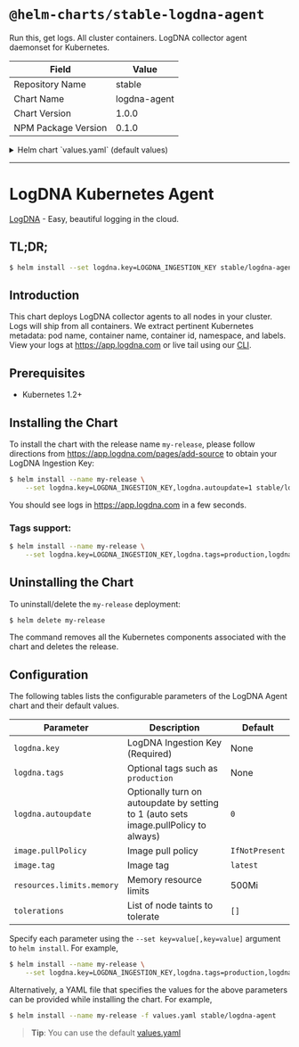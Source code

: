 # `@helm-charts/stable-logdna-agent`

Run this, get logs. All cluster containers. LogDNA collector agent daemonset for Kubernetes.

| Field               | Value        |
| ------------------- | ------------ |
| Repository Name     | stable       |
| Chart Name          | logdna-agent |
| Chart Version       | 1.0.0        |
| NPM Package Version | 0.1.0        |

<details>

<summary>Helm chart `values.yaml` (default values)</summary>

```yaml
image:
  name: logdna/logdna-agent
  tag: 1.5.6
  pullPolicy: IfNotPresent

logdna:
  ## Please follow directions from https://app.logdna.com/pages/add-source

  ## An ingestion key is required for this chart to run
  # key:

  ## Optional settings
  autoupdate: 0
  # tags:

  name: logdna-agent

resources:
  requests:
    cpu: 20m
  limits:
    memory: 500Mi

daemonset:
  tolerations: []
```

</details>

---

# LogDNA Kubernetes Agent

[LogDNA](https://logdna.com) - Easy, beautiful logging in the cloud.

## TL;DR;

```bash
$ helm install --set logdna.key=LOGDNA_INGESTION_KEY stable/logdna-agent
```

## Introduction

This chart deploys LogDNA collector agents to all nodes in your cluster. Logs will ship from all containers. We extract pertinent Kubernetes metadata: pod name, container name, container id, namespace, and labels. View your logs at https://app.logdna.com or live tail using our [CLI](https://github.com/logdna/logdna-cli).

## Prerequisites

- Kubernetes 1.2+

## Installing the Chart

To install the chart with the release name `my-release`, please follow directions from https://app.logdna.com/pages/add-source to obtain your LogDNA Ingestion Key:

```bash
$ helm install --name my-release \
    --set logdna.key=LOGDNA_INGESTION_KEY,logdna.autoupdate=1 stable/logdna-agent
```

You should see logs in https://app.logdna.com in a few seconds.

### Tags support:

```bash
$ helm install --name my-release \
    --set logdna.key=LOGDNA_INGESTION_KEY,logdna.tags=production,logdna.autoupdate=1 stable/logdna-agent
```

## Uninstalling the Chart

To uninstall/delete the `my-release` deployment:

```bash
$ helm delete my-release
```

The command removes all the Kubernetes components associated with the chart and deletes the release.

## Configuration

The following tables lists the configurable parameters of the LogDNA Agent chart and their default values.

| Parameter                 | Description                                                                          | Default        |
| ------------------------- | ------------------------------------------------------------------------------------ | -------------- |
| `logdna.key`              | LogDNA Ingestion Key (Required)                                                      | None           |
| `logdna.tags`             | Optional tags such as `production`                                                   | None           |
| `logdna.autoupdate`       | Optionally turn on autoupdate by setting to 1 (auto sets image.pullPolicy to always) | `0`            |
| `image.pullPolicy`        | Image pull policy                                                                    | `IfNotPresent` |
| `image.tag`               | Image tag                                                                            | `latest`       |
| `resources.limits.memory` | Memory resource limits                                                               | 500Mi          |
| `tolerations`             | List of node taints to tolerate                                                      | `[]`           |

Specify each parameter using the `--set key=value[,key=value]` argument to `helm install`. For example,

```bash
$ helm install --name my-release \
    --set logdna.key=LOGDNA_INGESTION_KEY,logdna.tags=production,logdna.autoupdate=1 stable/logdna-agent
```

Alternatively, a YAML file that specifies the values for the above parameters can be provided while installing the chart. For example,

```bash
$ helm install --name my-release -f values.yaml stable/logdna-agent
```

> **Tip**: You can use the default [values.yaml](values.yaml)
